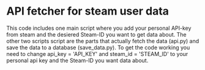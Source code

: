 # API fetcher for steam user data
This code includes one main script where you add your personal API-key from steam and the desiered Steam-ID you want to get data about. 
The other two scripts script are the parts that actually fetch the data (api.py) and save the data to a database (save_data.py).
To get the code working you need to change api_key = 'API_KEY' and steam_id = 'STEAM_ID' to your personal api key and the Steam-ID you want data about.
